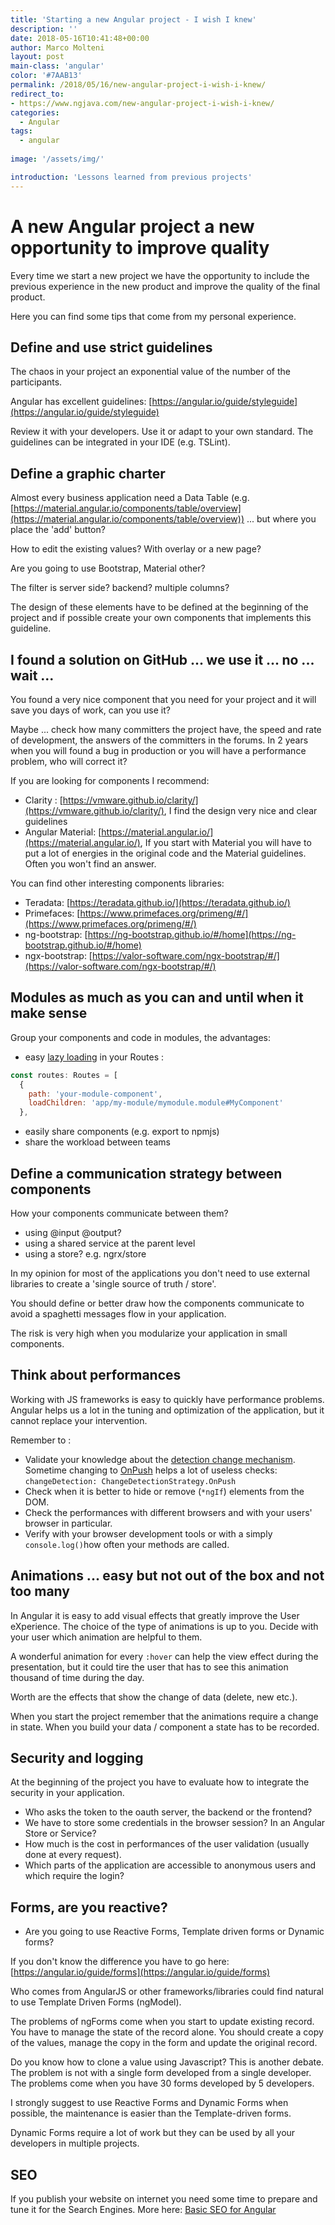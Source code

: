 ```yaml
---
title: 'Starting a new Angular project - I wish I knew'
description: ''
date: 2018-05-16T10:41:48+00:00
author: Marco Molteni
layout: post
main-class: 'angular'
color: '#7AAB13'
permalink: /2018/05/16/new-angular-project-i-wish-i-knew/
redirect_to:
- https://www.ngjava.com/new-angular-project-i-wish-i-knew/
categories:
  - Angular
tags:
  - angular
 
image: '/assets/img/'

introduction: 'Lessons learned from previous projects'
---
```


# A new Angular project a new opportunity to improve quality

Every time we start a new project we have the opportunity to include the previous experience in the new product and improve the quality of the final product.

Here you can find some tips that come from my personal experience.

## Define and use strict guidelines

The chaos in your project an exponential value of the number of the participants.

Angular has excellent guidelines:
[https://angular.io/guide/styleguide](https://angular.io/guide/styleguide)

Review it with your developers. Use it or adapt to your own standard. The guidelines can be integrated in your IDE (e.g. TSLint).

## Define a graphic charter

Almost every business application need a Data Table (e.g. [https://material.angular.io/components/table/overview](https://material.angular.io/components/table/overview))
... but where you place the 'add' button?

How to edit the existing values? With overlay or a new page?

Are you going to use Bootstrap, Material other?

The filter is server side? backend? multiple columns?

The design of these elements have to be defined at the beginning of the project and if possible create your own components that implements this guideline.

## I found a solution on GitHub ... we use it ... no ... wait ...

You found a very nice component that you need for your project and it will save you days of work, can you use it?

Maybe ... check how many committers the project have, the speed and rate of development, the answers of the committers in the forums. In 2 years when you will found a bug in production or you will have a performance problem, who will correct it?

If you are looking for components I recommend:

* Clarity : [https://vmware.github.io/clarity/](https://vmware.github.io/clarity/), I find the design very nice and clear guidelines
* Angular Material: [https://material.angular.io/](https://material.angular.io/), If you start with Material you will have to put a lot of energies in the original code and the Material guidelines. Often you won't find an answer.

You can find other interesting components libraries:
* Teradata: [https://teradata.github.io/](https://teradata.github.io/)
* Primefaces: [https://www.primefaces.org/primeng/#/](https://www.primefaces.org/primeng/#/)
* ng-bootstrap: [https://ng-bootstrap.github.io/#/home](https://ng-bootstrap.github.io/#/home)
* ngx-bootstrap: [https://valor-software.com/ngx-bootstrap/#/](https://valor-software.com/ngx-bootstrap/#/)



## Modules as much as you can and until when it make sense

Group your components and code in modules, the advantages:

* easy [lazy loading](https://angular.io/guide/lazy-loading-ngmodules) in your Routes : 

``` javascript
const routes: Routes = [
  {
    path: 'your-module-component',
    loadChildren: 'app/my-module/mymodule.module#MyComponent'
  },
``` 

* easily share components (e.g. export to npmjs)
* share the workload between teams 

## Define a communication strategy between components

How your components communicate between them?
* using @input @output?
* using a shared service at the parent level
* using a store? e.g. ngrx/store

In my opinion for most of the applications you don't need to use external libraries to create a 'single source of truth / store'.

You should define or better draw how the components communicate to avoid a spaghetti messages flow in your application.
 
The risk is very high when you modularize your application in small components.

## Think about performances

Working with JS frameworks is easy to quickly have performance problems. Angular helps us a lot in the tuning and optimization of the application, but it cannot replace your intervention.

Remember to :
* Validate your knowledge about the [detection change mechanism](https://blog.thoughtram.io/angular/2016/02/22/angular-2-change-detection-explained.html). 
Sometime changing to [OnPush](https://angular.io/api/core/ChangeDetectionStrategy) helps a lot of useless checks: `changeDetection: ChangeDetectionStrategy.OnPush`
* Check when it is better to hide or remove (`*ngIf`) elements from the DOM.
* Check the performances with different browsers and with your users' browser in particular.
* Verify with your browser development tools or with a simply `console.log()`how often your methods are called.

## Animations ... easy but not out of the box and not too many

In Angular it is easy to add visual effects that greatly improve the User eXperience. The choice of the type of animations is up to you. Decide with your user which animation are helpful to them.

A wonderful animation for every `:hover` can help the view effect during the presentation, but it could tire the user that has to see this animation thousand of time during the day.

Worth are the effects that show the change of data (delete, new etc.).

When you start the project remember that the animations require a change in state. When you build your data / component a state has to be recorded.

## Security and logging

At the beginning of the project you have to evaluate how to integrate the security in your application.

* Who asks the token to the oauth server, the backend or the frontend?
* We have to store some credentials in the browser session? In an Angular Store or Service?
* How much is the cost in performances of the user validation (usually done at every request).
* Which parts of the application are accessible to anonymous users and which require the login?

## Forms, are you reactive?

* Are you going to use Reactive Forms, Template driven forms or Dynamic forms?

If you don't know the difference you have to go here: [https://angular.io/guide/forms](https://angular.io/guide/forms)

Who comes from AngularJS or other frameworks/libraries could find natural to use Template Driven Forms (ngModel).

The problems of ngForms come when you start to update existing record. You have to manage the state of the record alone.
You should create a copy of the values, manage the copy in the form and update the original record.
 
Do you know how to clone a value using Javascript? This is another debate.
The problem is not with a single form developed from a single developer. The problems come when you have 30 forms developed by 5 developers.

I strongly suggest to use Reactive Forms and Dynamic Forms when possible, the maintenance is easier than the Template-driven forms.

Dynamic Forms require a lot of work but they can be used by all your developers in multiple projects.


## SEO
If you publish your website on internet you need some time to prepare and tune it for the Search Engines.
More here: [Basic SEO for Angular](http://javaee.ch/2018/05/05/basic-seo-for-angular/)